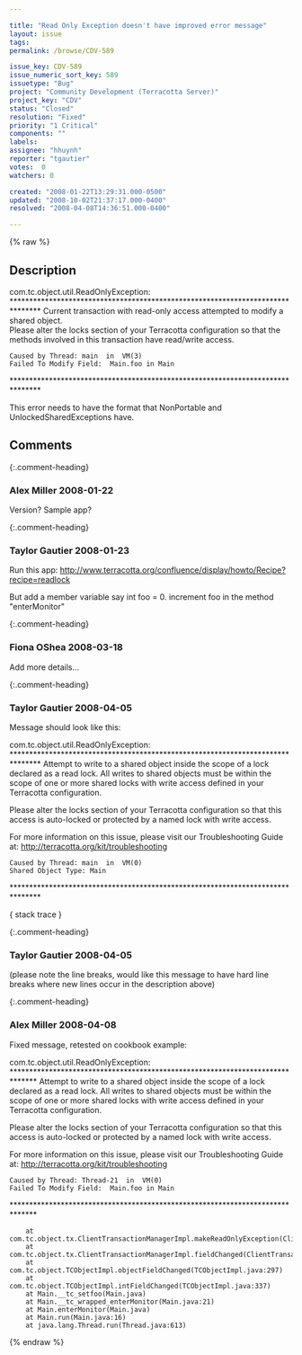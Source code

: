 ```yaml
---

title: "Read Only Exception doesn't have improved error message"
layout: issue
tags: 
permalink: /browse/CDV-589

issue_key: CDV-589
issue_numeric_sort_key: 589
issuetype: "Bug"
project: "Community Development (Terracotta Server)"
project_key: "CDV"
status: "Closed"
resolution: "Fixed"
priority: "1 Critical"
components: ""
labels: 
assignee: "hhuynh"
reporter: "tgautier"
votes:  0
watchers: 0

created: "2008-01-22T13:29:31.000-0500"
updated: "2008-10-02T21:37:17.000-0400"
resolved: "2008-04-08T14:36:51.000-0400"

---
```




{% raw %}



## Description

<div markdown="1" class="description">

com.tc.object.util.ReadOnlyException: 
\*\*\*\*\*\*\*\*\*\*\*\*\*\*\*\*\*\*\*\*\*\*\*\*\*\*\*\*\*\*\*\*\*\*\*\*\*\*\*\*\*\*\*\*\*\*\*\*\*\*\*\*\*\*\*\*\*\*\*\*\*\*\*\*\*\*\*\*\*\*\*\*\*\*\*\*\*\*\*
Current transaction with read-only access attempted to modify a shared object.  
Please alter the locks section of your Terracotta configuration so that the methods involved in this transaction have read/write access.

    Caused by Thread: main  in  VM(3)
    Failed To Modify Field:  Main.foo in Main
\*\*\*\*\*\*\*\*\*\*\*\*\*\*\*\*\*\*\*\*\*\*\*\*\*\*\*\*\*\*\*\*\*\*\*\*\*\*\*\*\*\*\*\*\*\*\*\*\*\*\*\*\*\*\*\*\*\*\*\*\*\*\*\*\*\*\*\*\*\*\*\*\*\*\*\*\*\*\*

This error needs to have the format that NonPortable and UnlockedSharedExceptions have.



</div>

## Comments


{:.comment-heading}
### **Alex Miller** <span class="date">2008-01-22</span>

<div markdown="1" class="comment">

Version?  Sample app?

</div>


{:.comment-heading}
### **Taylor Gautier** <span class="date">2008-01-23</span>

<div markdown="1" class="comment">

Run this app:
http://www.terracotta.org/confluence/display/howto/Recipe?recipe=readlock

But add a member variable say int foo = 0.  increment foo in the method "enterMonitor"
 

</div>


{:.comment-heading}
### **Fiona OShea** <span class="date">2008-03-18</span>

<div markdown="1" class="comment">

Add more details...

</div>


{:.comment-heading}
### **Taylor Gautier** <span class="date">2008-04-05</span>

<div markdown="1" class="comment">

Message should look like this:

com.tc.object.util.ReadOnlyException: 
\*\*\*\*\*\*\*\*\*\*\*\*\*\*\*\*\*\*\*\*\*\*\*\*\*\*\*\*\*\*\*\*\*\*\*\*\*\*\*\*\*\*\*\*\*\*\*\*\*\*\*\*\*\*\*\*\*\*\*\*\*\*\*\*\*\*\*\*\*\*\*\*\*\*\*\*\*\*\*
Attempt to write to a shared object inside the scope of a lock declared as a 
read lock. All writes to shared objects must be within the scope of one or 
more shared locks with write access defined in your Terracotta configuration.  

Please alter the locks section of your Terracotta configuration so that this 
access is auto-locked or protected by a named lock with write access.

For more information on this issue, please visit our Troubleshooting Guide at:
http://terracotta.org/kit/troubleshooting


    Caused by Thread: main  in  VM(0)
    Shared Object Type: Main
\*\*\*\*\*\*\*\*\*\*\*\*\*\*\*\*\*\*\*\*\*\*\*\*\*\*\*\*\*\*\*\*\*\*\*\*\*\*\*\*\*\*\*\*\*\*\*\*\*\*\*\*\*\*\*\*\*\*\*\*\*\*\*\*\*\*\*\*\*\*\*\*\*\*\*\*\*\*\*

\{ stack trace \}



</div>


{:.comment-heading}
### **Taylor Gautier** <span class="date">2008-04-05</span>

<div markdown="1" class="comment">

(please note the line breaks, would like this message to have hard line breaks where new lines occur in the description above)

</div>


{:.comment-heading}
### **Alex Miller** <span class="date">2008-04-08</span>

<div markdown="1" class="comment">

Fixed message, retested on cookbook example:


com.tc.object.util.ReadOnlyException: 
\*\*\*\*\*\*\*\*\*\*\*\*\*\*\*\*\*\*\*\*\*\*\*\*\*\*\*\*\*\*\*\*\*\*\*\*\*\*\*\*\*\*\*\*\*\*\*\*\*\*\*\*\*\*\*\*\*\*\*\*\*\*\*\*\*\*\*\*\*\*\*\*\*\*\*\*\*\*
Attempt to write to a shared object inside the scope of a lock declared as a
read lock. All writes to shared objects must be within the scope of one or
more shared locks with write access defined in your Terracotta configuration.

Please alter the locks section of your Terracotta configuration so that this
access is auto-locked or protected by a named lock with write access.

For more information on this issue, please visit our Troubleshooting Guide at:
http://terracotta.org/kit/troubleshooting 

    Caused by Thread: Thread-21  in  VM(0)
    Failed To Modify Field:  Main.foo in Main
\*\*\*\*\*\*\*\*\*\*\*\*\*\*\*\*\*\*\*\*\*\*\*\*\*\*\*\*\*\*\*\*\*\*\*\*\*\*\*\*\*\*\*\*\*\*\*\*\*\*\*\*\*\*\*\*\*\*\*\*\*\*\*\*\*\*\*\*\*\*\*\*\*\*\*\*\*\*

        at com.tc.object.tx.ClientTransactionManagerImpl.makeReadOnlyException(ClientTransactionManagerImpl.java:748)
        at com.tc.object.tx.ClientTransactionManagerImpl.fieldChanged(ClientTransactionManagerImpl.java:590)
        at com.tc.object.TCObjectImpl.objectFieldChanged(TCObjectImpl.java:297)
        at com.tc.object.TCObjectImpl.intFieldChanged(TCObjectImpl.java:337)
        at Main.__tc_setfoo(Main.java)
        at Main.__tc_wrapped_enterMonitor(Main.java:21)
        at Main.enterMonitor(Main.java)
        at Main.run(Main.java:16)
        at java.lang.Thread.run(Thread.java:613)

</div>



{% endraw %}
